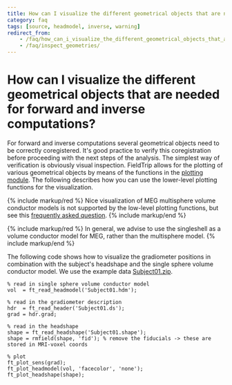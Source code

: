 ```yaml
---
title: How can I visualize the different geometrical objects that are needed for forward and inverse computations?
category: faq
tags: [source, headmodel, inverse, warning]
redirect_from:
    - /faq/how_can_i_visualize_the_different_geometrical_objects_that_are_needed_for_forward_and_inverse_computations/
    - /faq/inspect_geometries/
---
```


# How can I visualize the different geometrical objects that are needed for forward and inverse computations?

For forward and inverse computations several geometrical objects need to be correctly coregistered. It's good practice to verify this coregistration before proceeding with the next steps of the analysis. The simplest way of verification is obviously visual inspection. FieldTrip allows for the plotting of various geometrical objects by means of the functions in the [plotting module](/development/module/plotting). The following describes how you can use the lower-level plotting functions for the visualization.

{% include markup/red %}
Nice visualization of MEG multisphere volume conductor models is not supported by the low-level plotting functions, but see this [frequently asked question](/faq/plotting/headmodel_localspheres).
{% include markup/end %}

{% include markup/red %}
In general, we advise to use the singleshell as a volume conductor model for MEG, rather than the multisphere model.
{% include markup/end %}

The following code shows how to visualize the gradiometer positions in combination with the subject's headshape and the single sphere volume conductor model. We use the example data [Subject01.zip](https://download.fieldtriptoolbox.org/tutorial/Subject01.zip).

    % read in single sphere volume conductor model
    vol  = ft_read_headmodel('Subject01.hdm');

    % read in the gradiometer description
    hdr  = ft_read_header('Subject01.ds');
    grad = hdr.grad;

    % read in the headshape
    shape = ft_read_headshape('Subject01.shape');
    shape = rmfield(shape, 'fid'); % remove the fiducials -> these are stored in MRI-voxel coords

    % plot
    ft_plot_sens(grad);
    ft_plot_headmodel(vol, 'facecolor', 'none');
    ft_plot_headshape(shape);
